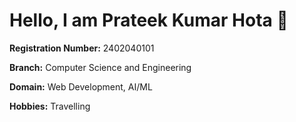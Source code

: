 # Hello, I am **Prateek Kumar Hota** 👋

**Registration Number:** 2402040101

**Branch:** Computer Science and Engineering

**Domain:** Web Development, AI/ML 

**Hobbies:** Travelling
